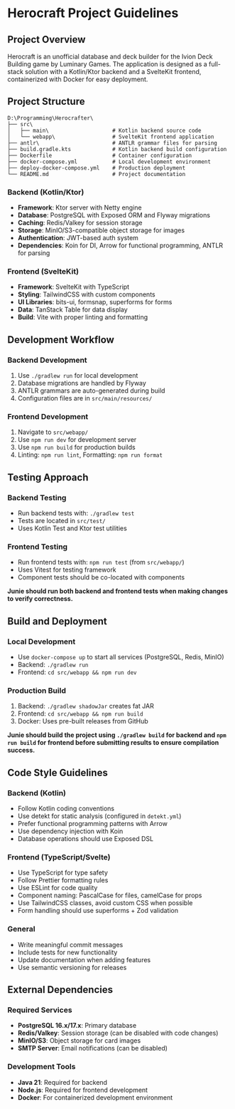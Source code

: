 # Herocraft Project Guidelines

## Project Overview

Herocraft is an unofficial database and deck builder for the Ivion Deck Building game by Luminary Games. The application is designed as a full-stack solution with a Kotlin/Ktor backend and a SvelteKit frontend, containerized with Docker for easy deployment.

## Project Structure

```
D:\Programming\Herocrafter\
├── src\
│   ├── main\                    # Kotlin backend source code
│   └── webapp\                  # SvelteKit frontend application
├── antlr\                       # ANTLR grammar files for parsing
├── build.gradle.kts             # Kotlin backend build configuration
├── Dockerfile                   # Container configuration
├── docker-compose.yml           # Local development environment
├── deploy-docker-compose.yml    # Production deployment
└── README.md                    # Project documentation
```

### Backend (Kotlin/Ktor)
- **Framework**: Ktor server with Netty engine
- **Database**: PostgreSQL with Exposed ORM and Flyway migrations
- **Caching**: Redis/Valkey for session storage
- **Storage**: MinIO/S3-compatible object storage for images
- **Authentication**: JWT-based auth system
- **Dependencies**: Koin for DI, Arrow for functional programming, ANTLR for parsing

### Frontend (SvelteKit)
- **Framework**: SvelteKit with TypeScript
- **Styling**: TailwindCSS with custom components
- **UI Libraries**: bits-ui, formsnap, superforms for forms
- **Data**: TanStack Table for data display
- **Build**: Vite with proper linting and formatting

## Development Workflow

### Backend Development
1. Use `./gradlew run` for local development
2. Database migrations are handled by Flyway
3. ANTLR grammars are auto-generated during build
4. Configuration files are in `src/main/resources/`

### Frontend Development
1. Navigate to `src/webapp/`
2. Use `npm run dev` for development server
3. Use `npm run build` for production builds
4. Linting: `npm run lint`, Formatting: `npm run format`

## Testing Approach

### Backend Testing
- Run backend tests with: `./gradlew test`
- Tests are located in `src/test/`
- Uses Kotlin Test and Ktor test utilities

### Frontend Testing
- Run frontend tests with: `npm run test` (from `src/webapp/`)
- Uses Vitest for testing framework
- Component tests should be co-located with components

**Junie should run both backend and frontend tests when making changes to verify correctness.**

## Build and Deployment

### Local Development
- Use `docker-compose up` to start all services (PostgreSQL, Redis, MinIO)
- Backend: `./gradlew run`
- Frontend: `cd src/webapp && npm run dev`

### Production Build
1. Backend: `./gradlew shadowJar` creates fat JAR
2. Frontend: `cd src/webapp && npm run build`
3. Docker: Uses pre-built releases from GitHub

**Junie should build the project using `./gradlew build` for backend and `npm run build` for frontend before submitting results to ensure compilation success.**

## Code Style Guidelines

### Backend (Kotlin)
- Follow Kotlin coding conventions
- Use detekt for static analysis (configured in `detekt.yml`)
- Prefer functional programming patterns with Arrow
- Use dependency injection with Koin
- Database operations should use Exposed DSL

### Frontend (TypeScript/Svelte)
- Use TypeScript for type safety
- Follow Prettier formatting rules
- Use ESLint for code quality
- Component naming: PascalCase for files, camelCase for props
- Use TailwindCSS classes, avoid custom CSS when possible
- Form handling should use superforms + Zod validation

### General
- Write meaningful commit messages
- Include tests for new functionality
- Update documentation when adding features
- Use semantic versioning for releases

## External Dependencies

### Required Services
- **PostgreSQL 16.x/17.x**: Primary database
- **Redis/Valkey**: Session storage (can be disabled with code changes)
- **MinIO/S3**: Object storage for card images
- **SMTP Server**: Email notifications (can be disabled)

### Development Tools
- **Java 21**: Required for backend
- **Node.js**: Required for frontend development
- **Docker**: For containerized development environment
